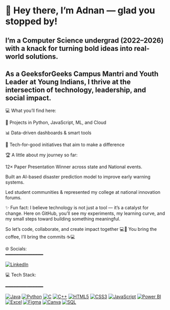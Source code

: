 # 🎯 Hey there, I’m Adnan — glad you stopped by!

## I’m a Computer Science undergrad (2022–2026) with a knack for turning bold ideas into real-world solutions.
## As a GeeksforGeeks Campus Mantri and Youth Leader at Young Indians, I thrive at the intersection of technology, leadership, and social impact.

💻 What you’ll find here:

🚀 Projects in Python, JavaScript, ML, and Cloud

📊 Data-driven dashboards & smart tools

🌱 Tech-for-good initiatives that aim to make a difference

🏆 A little about my journey so far:

12× Paper Presentation Winner across state and National events.

Built an AI-based disaster prediction model to improve early warning systems.

Led student communities & represented my college at national innovation forums.

✨ Fun fact: I believe technology is not just a tool — it’s a catalyst for change.
Here on GitHub, you’ll see my experiments, my learning curve, and my small steps toward building something meaningful.

So let’s code, collaborate, and create impact together 💻🤝
You bring the coffee, I’ll bring the commits ☕💻

🌐 Socials:  
━━━━━━━━━━━━━━  

[![LinkedIn](https://img.shields.io/badge/LinkedIn-0077B5?style=for-the-badge&logo=linkedin&logoColor=white)](www.linkedin.com/in/syed-adnan-ahmed-726b072a1) 

💻 Tech Stack:

━━━━━━━━━━━━━━  

[![Java](https://img.shields.io/badge/Java-007396?style=for-the-badge&logo=java&logoColor=white)](https://www.java.com) [![Python](https://img.shields.io/badge/Python-3776AB?style=for-the-badge&logo=python&logoColor=white)](https://www.python.org) [![C](https://img.shields.io/badge/C-00599C?style=for-the-badge&logo=c&logoColor=white)](https://en.wikipedia.org/wiki/C_(programming_language)) [![C++](https://img.shields.io/badge/C++-00599C?style=for-the-badge&logo=cplusplus&logoColor=white)](https://isocpp.org) [![HTML5](https://img.shields.io/badge/HTML5-E34F26?style=for-the-badge&logo=html5&logoColor=white)](https://developer.mozilla.org/en-US/docs/Web/HTML) [![CSS3](https://img.shields.io/badge/CSS3-1572B6?style=for-the-badge&logo=css3&logoColor=white)](https://developer.mozilla.org/en-US/docs/Web/CSS) [![JavaScript](https://img.shields.io/badge/JavaScript-F7DF1E?style=for-the-badge&logo=javascript&logoColor=black)](https://developer.mozilla.org/en-US/docs/Web/JavaScript) [![Power BI](https://img.shields.io/badge/Power_BI-F2C811?style=for-the-badge&logo=microsoftpowerbi&logoColor=black)](https://powerbi.microsoft.com) [![Excel](https://img.shields.io/badge/Excel-217346?style=for-the-badge&logo=microsoftexcel&logoColor=white)](https://office.microsoft.com/excel) [![Figma](https://img.shields.io/badge/Figma-F24E1E?style=for-the-badge&logo=figma&logoColor=white)](https://figma.com) [![Canva](https://img.shields.io/badge/Canva-00C4CC?style=for-the-badge&logo=canva&logoColor=white)](https://canva.com) [![SQL](https://img.shields.io/badge/SQL-4479A1?style=for-the-badge&logo=mysql&logoColor=white)](https://www.mysql.com)



